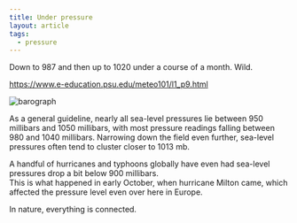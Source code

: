 ```yaml
---
title: Under pressure
layout: article
tags:
  - pressure
---
```


Down to 987 and then up to 1020 under a course of a month. Wild.

https://www.e-education.psu.edu/meteo101/l1_p9.html

<img alt="barograph" src="https://www.e-education.psu.edu/meteo101/sites/www.e-education.psu.edu.meteo101/files/images/lesson1/barograph0108.png"/>

As a general guideline, nearly all sea-level pressures lie between 950 millibars and 1050 millibars, with most pressure readings falling between 980 and 1040 millibars. Narrowing down the field even further, sea-level pressures often tend to cluster closer to 1013 mb.

A handful of hurricanes and typhoons globally have even had sea-level pressures drop a bit below 900 millibars.  
This is what happened in early October, when hurricane Milton came, which affected the pressure level even over here in Europe.  

In nature, everything is connected.  
  

